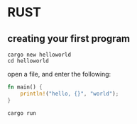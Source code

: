 # RUST

## creating your first program

```shell
cargo new helloworld
cd helloworld
```

open a file, and enter the following:

```rust
fn main() {
    println!("hello, {}", "world");
}
```

```shell
cargo run
```
